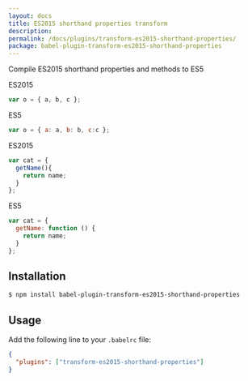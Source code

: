 ```yaml
---
layout: docs
title: ES2015 shorthand properties transform
description:
permalink: /docs/plugins/transform-es2015-shorthand-properties/
package: babel-plugin-transform-es2015-shorthand-properties
---
```


Compile ES2015 shorthand properties and methods to ES5

ES2015

```js
var o = { a, b, c };
```

ES5

```js
var o = { a: a, b: b, c:c };
```

ES2015

```js
var cat = {
  getName(){
    return name;
  }
};
```

ES5

```js
var cat = {
  getName: function () {
    return name;
  }
};
```

## Installation

```sh
$ npm install babel-plugin-transform-es2015-shorthand-properties
```

## Usage

Add the following line to your `.babelrc` file:

```json
{
  "plugins": ["transform-es2015-shorthand-properties"]
}
```
